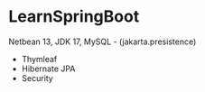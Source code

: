 # LearnSpringBoot
Netbean 13, JDK 17, MySQL - (jakarta.presistence)
+ Thymleaf
+ Hibernate JPA
+ Security
